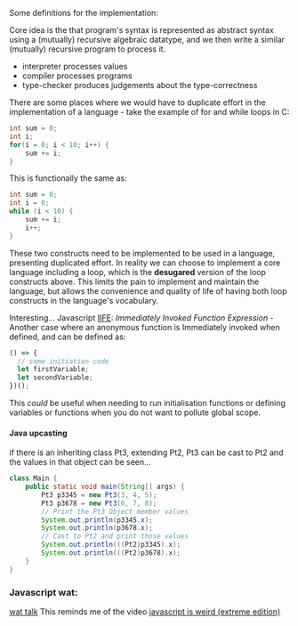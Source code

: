 Some definitions for the implementation:

Core idea is the that program's syntax is represented as abstract
syntax using a (mutually) recursive algebraic datatype, and we then
write a similar (mutually) recursive program to process it.

* interpreter processes values
* compiler processes programs 
* type-checker produces judgements about the type-correctness

There are some places where we would have to duplicate effort in the
implementation of a language - take the example of for and while loops 
in C: 

```C
int sum = 0;
int i;
for(i = 0; i < 10; i++) {
    sum += i;
}
```
This is functionally the same as: 

```C
int sum = 0;
int i = 0;
while (i < 10) {
    sum += i;
    i++;
}
```

These two constructs need to be implemented to be used in a language,
presenting duplicated effort. In reality we can choose to implement a
core language including a loop, which is the **desugared** version of
the loop constructs above. This limits the pain to implement and
maintain the language, but allows the convenience and quality of life of
having both loop constructs in the language's vocabulary.

Interesting... Javascript
[IIFE](https://developer.mozilla.org/en-US/docs/Glossary/IIFE): 
*Immediately Invoked Function Expression* - 
Another case where an anonymous function is Immediately invoked when 
defined, and can be defined as: 
```javascript
() => {
  // some initiation code
  let firstVariable;
  let secondVariable;
})();
```
This *could* be useful when needing to run initialisation functions or
defining variables or functions when you do not want to pollute global
scope.

#### Java upcasting
if there is an inheriting class Pt3, extending Pt2, Pt3 can be cast to Pt2 and the values in that
object can be seen...
```java
class Main {
    public static void main(String[] args) {
        Pt3 p3345 = new Pt3(3, 4, 5);
        Pt3 p3678 = new Pt3(6, 7, 8);
        // Print the Pt3 Object member values
		System.out.println(p3345.x);
        System.out.println(p3678.x);
		// Cast to Pt2 and print those values 
		System.out.println(((Pt2)p3345).x);
        System.out.println(((Pt2)p3678).x);
	}
}

```

### Javascript wat: 
[wat talk](https://www.destroyallsoftware.com/talks/wat)
This reminds me of the video 
[javascript is weird (extreme edition)](https://www.youtube.com/watch?v=sRWE5tnaxlI)
